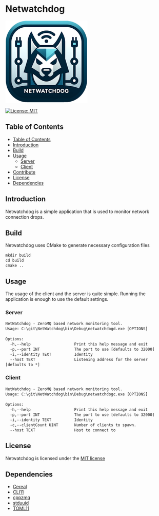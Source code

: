 # Netwatchdog
![Logo](./Icon_256.png)

[![License: MIT](https://img.shields.io/badge/License-MIT-yellow.svg)](./LICENSE)

## Table of Contents
  - [Table of Contents](#table-of-contents)
  - [Introduction](#introduction)
  - [Build](#build)  
  - [Usage](#usage)  
    - [Server](#server)  
    - [Client](#client)  
  - [Contribute](#contribute)
  - [License](#license)
  - [Dependencies](#dependencies)

## Introduction

Netwatchdog is a simple application that is used to monitor network connection drops.

## Build

Netwatchdog uses CMake to generate necessary configuration files

```
mkdir build
cd build
cmake ..
```

## Usage

The usage of the client and the server is quite simple. Running the application is enough to use the default settings.

### Server

```
NetWatchdog - ZeroMQ based network monitoring tool.
Usage: C:\git\NetWatchdog\bin\Debug\netwatchdogd.exe [OPTIONS]

Options:
  -h,--help                   Print this help message and exit
  -p,--port INT               The port to use [defaults to 32000]
  -i,--identity TEXT          Identity
  --host TEXT                 Listening address for the server [defaults to *]
```

### Client

```
NetWatchdog - ZeroMQ based network monitoring tool.
Usage: C:\git\NetWatchdog\bin\Debug\netwatchdogc.exe [OPTIONS]

Options:
  -h,--help                   Print this help message and exit
  -p,--port INT               The port to use [defaults to 32000]
  -i,--identity TEXT          Identity
  -c,--clientCount UINT       Number of clients to spawn.
  --host TEXT                 Host to connect to
```

## License

Netwatchdog is licensed under the [MIT license](https://opensource.org/license/mit)

## Dependencies

- [Cereal](https://uscilab.github.io/cereal/)
- [CLI11](https://cliutils.github.io/CLI11/book/)
- [cppzmq](https://zeromq.org/)
- [stduuid](https://github.com/mariusbancila/stduuid)
- [TOML11](https://queue.cppget.org/toml11)